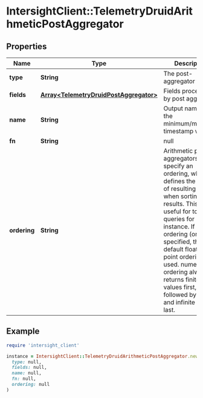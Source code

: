 # IntersightClient::TelemetryDruidArithmeticPostAggregator

## Properties

| Name | Type | Description | Notes |
| ---- | ---- | ----------- | ----- |
| **type** | **String** | The post-aggregator type. |  |
| **fields** | [**Array&lt;TelemetryDruidPostAggregator&gt;**](TelemetryDruidPostAggregator.md) | Fields processed by post aggregator | [optional] |
| **name** | **String** | Output name for the minimum/maximum timestamp value. | [optional] |
| **fn** | **String** | null | [optional] |
| **ordering** | **String** | Arithmetic post-aggregators may specify an ordering, which defines the order of resulting values when sorting results. This can be useful for topN queries for instance. If no ordering (or null) is specified, the default floating point ordering is used. numericFirst ordering always returns finite values first, followed by NaN, and infinite values last. | [optional] |

## Example

```ruby
require 'intersight_client'

instance = IntersightClient::TelemetryDruidArithmeticPostAggregator.new(
  type: null,
  fields: null,
  name: null,
  fn: null,
  ordering: null
)
```

